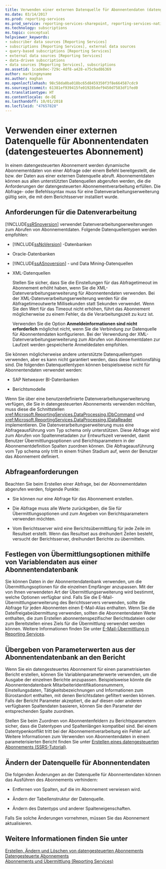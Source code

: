 ```yaml
---
title: Verwenden einer externen Datenquelle für Abonnentendaten (datengesteuertes Abonnement) | Microsoft-Dokumentation
ms.date: 03/14/2017
ms.prod: reporting-services
ms.prod_service: reporting-services-sharepoint, reporting-services-native
ms.technology: subscriptions
ms.topic: conceptual
helpviewer_keywords:
- subscriber data sources [Reporting Services]
- subscriptions [Reporting Services], external data sources
- query-based subscriptions [Reporting Services]
- external data sources [Reporting Services]
- data-driven subscriptions
- data sources [Reporting Services], subscriptions
ms.assetid: 1cade8ec-729c-4df8-a428-e75c9ad86369
author: markingmyname
ms.author: maghan
ms.openlocfilehash: 98c58da0ba018bc65d8459350f3f8e664587cdc9
ms.sourcegitcommit: 61381ef939415fe019285def9450d7583df1fed0
ms.translationtype: HT
ms.contentlocale: de-DE
ms.lasthandoff: 10/01/2018
ms.locfileid: "47657828"
---
```

# <a name="use-an-external-data-source-for-subscriber-data-data-driven-subscription"></a>Verwenden einer externen Datenquelle für Abonnentendaten (datengesteuertes Abonnement)
  In einem datengesteuerten Abonnement werden dynamische Abonnementdaten von einer Abfrage oder einem Befehl bereitgestellt, die bzw. der Daten aus einer externen Datenquelle abruft. Abonnementdaten können aus allen unterstützten Datenquellen abgerufen werden, die die Anforderungen der datengesteuerten Abonnementverarbeitung erfüllen. Die Abfrage- oder Befehlssyntax muss für eine Datenverarbeitungserweiterung gültig sein, die mit dem Berichtsserver installiert wurde.  
  
## <a name="data-processing-requirements"></a>Anforderungen für die Datenverarbeitung  
 [!INCLUDE[ssRSnoversion](../../includes/ssrsnoversion-md.md)] verwendet Datenverarbeitungserweiterungen zum Abrufen von Abonnementdaten. Folgende Datenquellentypen werden empfohlen:  
  
-   [!INCLUDE[ssNoVersion](../../includes/ssnoversion-md.md)] -Datenbanken  
  
-   Oracle-Datenbanken  
  
-   [!INCLUDE[ssASnoversion](../../includes/ssasnoversion-md.md)] - und Data Mining-Datenquellen  
  
-   XML-Datenquellen  
  
     Stellen Sie sicher, dass Sie die Einstellungen für das Abfragetimeout im Abonnement erhöht haben, wenn Sie die XML-Datenverarbeitungserweiterung für Abonnentendaten verwenden. Bei der XML-Datenverarbeitungserweiterung werden für die Abfragetimeoutwerte Millisekunden statt Sekunden verwendet. Wenn Sie den Wert für das Timeout nicht erhöhen, führt das Abonnement möglicherweise zu einem Fehler, da die Verarbeitungszeit zu kurz ist.  
  
     Verwenden Sie die Option **Anmeldeinformationen sind nicht erforderlich** möglichst nicht, wenn Sie die Verbindung zur Datenquelle für Abonnentendaten konfigurieren. Bei der Verwendung der XML-Datenverarbeitungserweiterung zum Abrufen von Abonnementdaten zur Laufzeit werden gespeicherte Anmeldedaten empfohlen.  
  
 Sie können möglicherweise andere unterstützte Datenquellentypen verwenden, aber es kann nicht garantiert werden, dass diese funktionsfähig sind. Die folgenden Datenquellentypen können beispielsweise nicht für Abonnentendaten verwendet werden:  
  
-   SAP Netweaver BI-Datenbanken  
  
-   Berichtsmodelle  
  
 Wenn Sie über eine benutzerdefinierte Datenverarbeitungserweiterung verfügen, die Sie in datengesteuerten Abonnements verwenden möchten, muss diese die Schnittstellen <xref:Microsoft.ReportingServices.DataProcessing.IDbCommand> und <xref:Microsoft.ReportingServices.DataProcessing.IDataReader> implementieren. Die Datenverarbeitungserweiterung muss eine Abfrageausführung vom Typ schema only unterstützen. Diese Abfrage wird zum Abrufen von Spaltenmetadaten zur Entwurfszeit verwendet, damit Benutzer Übermittlungsoptionen und Berichtsparametern in der Abonnementdefinition Spalten zuordnen können. Die Abfrageausführung vom Typ schema only tritt in einem frühen Stadium auf, wenn der Benutzer das Abonnement definiert.  
  
## <a name="query-requirements"></a>Abfrageanforderungen  
 Beachten Sie beim Erstellen einer Abfrage, bei der Abonnementdaten abgerufen werden, folgende Punkte:  
  
-   Sie können nur eine Abfrage für das Abonnement erstellen.  
  
-   Die Abfrage muss alle Werte zurückgeben, die Sie für Übermittlungsoptionen und zum Angeben von Berichtsparametern verwenden möchten.  
  
-   Vom Berichtsserver wird eine Berichtsübermittlung für jede Zeile im Resultset erstellt. Wenn das Resultset aus dreihundert Zeilen besteht, versucht der Berichtsserver, dreihundert Berichte zu übermitteln.  
  
## <a name="setting-delivery-options-using-variable-data-from-a-subscriber-database"></a>Festlegen von Übermittlungsoptionen mithilfe von Variablendaten aus einer Abonnentendatenbank  
 Sie können Daten in der Abonnentendatenbank verwenden, um die Übermittlungsoptionen für die einzelnen Empfänger anzupassen. Mit der von Ihnen verwendeten Art der Übermittlungserweiterung wird bestimmt, welche Optionen verfügbar sind. Falls Sie die E-Mail-Übermittlungserweiterung des Berichtsservers verwenden, sollte die Abfrage für jeden Abonnenten einen E-Mail-Alias enthalten. Wenn Sie die Dateifreigabeübermittung verwenden, sollten die Abonnentendaten Werte enthalten, die zum Erstellen abonnentenspezifischer Berichtsdateien oder zum Bereitstellen eines Ziels für die Übermittlung verwendet werden können. Weitere Informationen finden Sie unter [E-Mail-Übermittlung in Reporting Services](../../reporting-services/subscriptions/e-mail-delivery-in-reporting-services.md).  
  
## <a name="passing-parameter-values-from-the-subscriber-database-to-the-report"></a>Übergeben von Parameterwerten aus der Abonnentendatenbank an den Bericht  
 Wenn Sie ein datengesteuertes Abonnement für einen parametrisierten Bericht erstellen, können Sie Variablenparameterwerte verwenden, um die Ausgabe der einzelnen Berichte anzupassen. Beispielsweise könnte die Abonnentendatenbank Mitarbeiteridentifikationsnummern, Einstellungsdaten, Tätigkeitsbezeichnungen und Informationen zum Bürostandort enthalten, mit denen Berichtsdaten gefiltert werden können. Falls der Bericht Parameter akzeptiert, die auf diesen oder anderen verfügbaren Spaltendaten basieren, können Sie den Parameter der entsprechenden Spalte zuordnen.  
  
 Stellen Sie beim Zuordnen von Abonnentenfeldern zu Berichtsparametern sicher, dass die Datentypen und Spaltenlängen kompatibel sind. Bei einem Datentypenkonflikt tritt bei der Abonnementverarbeitung ein Fehler auf. Weitere Informationen zum Verwenden von Abonnentendaten in einem parameterisierten Bericht finden Sie unter [Erstellen eines datengesteuerten Abonnements (SSRS-Tutorial)](../../reporting-services/create-a-data-driven-subscription-ssrs-tutorial.md).  
  
## <a name="modifying-the-subscriber-data-source"></a>Ändern der Datenquelle für Abonnentendaten  
 Die folgenden Änderungen an der Datenquelle für Abonnentendaten können das Ausführen des Abonnements verhindern:  
  
-   Entfernen von Spalten, auf die im Abonnement verwiesen wird.  
  
-   Ändern der Tabellenstruktur der Datenquelle.  
  
-   Ändern des Datentyps und anderer Spalteneigenschaften.  
  
 Falls Sie solche Änderungen vornehmen, müssen Sie das Abonnement aktualisieren.  
  
## <a name="see-also"></a>Weitere Informationen finden Sie unter  
 [Erstellen, Ändern und Löschen von datengesteuerten Abonnements](../../reporting-services/subscriptions/create-modify-and-delete-data-driven-subscriptions.md)   
 [Datengesteuerte Abonnements](../../reporting-services/subscriptions/data-driven-subscriptions.md)   
 [Abonnements und Übermittlung (Reporting Services)](../../reporting-services/subscriptions/subscriptions-and-delivery-reporting-services.md)  
  
  
